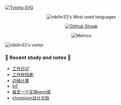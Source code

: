 [![Typing SVG](https://readme-typing-svg.herokuapp.com?color=%2336BCF7&lines=Hi✨✨here)](https://git.io/typing-svg) 

<div align=center>

![nibilin33's Most used languages](https://github-readme-stats.vercel.app/api/top-langs/?username=nibilin33&layout=compact&hide_border=true&langs_count=10)     

[![GitHub Streak](https://github-readme-streak-stats.herokuapp.com/?user=nibilin33)](https://git.io/streak-stats)   

![Metrics](https://metrics.lecoq.io/nibilin33?template=classic&base.header=0&isocalendar=1&isocalendar.duration=half-year&config.timezone=Africa%2FMogadishu)

</div>

![nibilin33's visitor](https://visitor-badge.glitch.me/badge?page_id=nibilin33)

### 🌱 Recent study and notes 🌱
- [工作日记](https://github.com/nibilin33/frontend-blog/blob/master/press/guide/worknote.md) 
- [工作软技能](https://github.com/nibilin33/frontend-blog/blob/master/press/guide/softpower.md)  
- [边缘计算](https://github.com/nibilin33/frontend-blog/blob/master/press/guide/edge.md)
- [IoT]()    
- [每天一个实用npm库](https://github.com/nibilin33/frontend-blog/blob/master/press/guide/npm.md) 
- [chromium设计文档](https://github.com/nibilin33/Chromium-design)          

<!--
**nibilin33/nibilin33** is a ✨ _special_ ✨ repository because its `README.md` (this file) appears on your GitHub profile.

Here are some ideas to get you started:

- 🔭 I’m currently working on ...
- 🌱 I’m currently learning ...
- 👯 I’m looking to collaborate on ...
- 🤔 I’m looking for help with ...
- 💬 Ask me about ...
- 📫 How to reach me: ...
- 😄 Pronouns: ...
- ⚡ Fun fact: ...
-->
